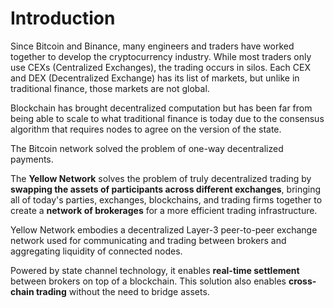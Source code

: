 # Introduction

Since Bitcoin and Binance, many engineers and traders have worked together to develop the cryptocurrency industry. While most traders only use CEXs (Centralized Exchanges), the trading occurs in silos. Each CEX and DEX (Decentralized Exchange) has its list of markets, but unlike in traditional finance, those markets are not global.

Blockchain has brought decentralized computation but has been far from being able to scale to what traditional finance is today due to the consensus algorithm that requires nodes to agree on the version of the state.

The Bitcoin network solved the problem of one-way decentralized payments.

The **Yellow Network** solves the problem of truly decentralized trading by **swapping the assets of participants across different exchanges**, bringing all of today's parties, exchanges, blockchains, and trading firms together to create a **network of brokerages** for a more efficient trading infrastructure.

Yellow Network embodies a decentralized Layer-3 peer-to-peer exchange network used for communicating and trading between brokers and aggregating liquidity of connected nodes.

Powered by state channel technology, it enables **real-time settlement** between brokers on top of a blockchain. This solution also enables **cross-chain trading** without the need to bridge assets.
